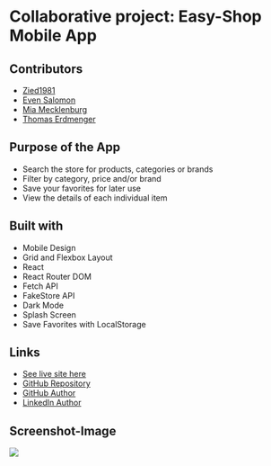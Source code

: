 # Collaborative project: Easy-Shop Mobile App

## Contributors

- [Zied1981](https://github.com/Zied1981)
- [Even Salomon](https://github.com/EvenSalomon1)
- [Mia Mecklenburg](https://github.com/MiaMarmeladenbrot)
- [Thomas Erdmenger](https://github.com/thomaserdmenger)

## Purpose of the App

- Search the store for products, categories or brands
- Filter by category, price and/or brand
- Save your favorites for later use
- View the details of each individual item

## Built with

- Mobile Design
- Grid and Flexbox Layout
- React
- React Router DOM
- Fetch API
- FakeStore API
- Dark Mode
- Splash Screen
- Save Favorites with LocalStorage

## Links

- [See live site here](https://e-shop-hmaz.onrender.com/)
- [GitHub Repository](https://github.com/MiaMarmeladenbrot/E-Shop)
- [GitHub Author](https://github.com/MiaMarmeladenbrot)
- [LinkedIn Author](https://www.linkedin.com/in/ann-marie-mia-mecklenburg-99756016a/)

## Screenshot-Image

![](./public/images/screenshot.png)
